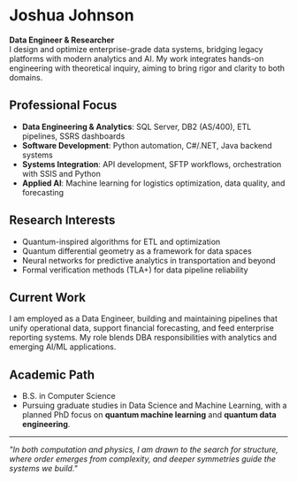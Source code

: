 # Joshua Johnson

**Data Engineer & Researcher**  
I design and optimize enterprise-grade data systems, bridging legacy platforms with modern analytics and AI. My work integrates hands-on engineering with theoretical inquiry, aiming to bring rigor and clarity to both domains.

## Professional Focus
- **Data Engineering & Analytics**: SQL Server, DB2 (AS/400), ETL pipelines, SSRS dashboards
- **Software Development**: Python automation, C#/.NET, Java backend systems
- **Systems Integration**: API development, SFTP workflows, orchestration with SSIS and Python
- **Applied AI**: Machine learning for logistics optimization, data quality, and forecasting

## Research Interests
- Quantum-inspired algorithms for ETL and optimization
- Quantum differential geometry as a framework for data spaces
- Neural networks for predictive analytics in transportation and beyond
- Formal verification methods (TLA+) for data pipeline reliability

## Current Work
I am employed as a Data Engineer, building and maintaining pipelines that unify operational data, support financial forecasting, and feed enterprise reporting systems. My role blends DBA responsibilities with analytics and emerging AI/ML applications.

## Academic Path
- B.S. in Computer Science
- Pursuing graduate studies in Data Science and Machine Learning, with a planned PhD focus on **quantum machine learning** and **quantum data engineering**.

---

*"In both computation and physics, I am drawn to the search for structure, where order emerges from complexity, and deeper symmetries guide the systems we build."*
